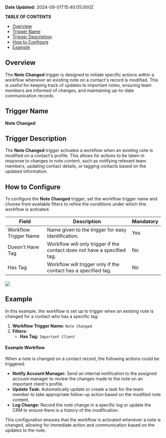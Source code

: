 **Date Updated:** 2024-09-01T15:40:05.000Z

**TABLE OF CONTENTS**

* [Overview](#Overview)
* [Trigger Name](#Trigger-Name)
* [Trigger Description](#Trigger-Description)
* [How to Configure](#How-to-Configure)
* [Example](#Example)

##   

## Overview

The **Note Changed** trigger is designed to initiate specific actions within a workflow whenever an existing note on a contact's record is modified. This is useful for keeping track of updates to important notes, ensuring team members are informed of changes, and maintaining up-to-date communication records.

  
## Trigger Name

**Note Changed**

  
## Trigger Description

The **Note Changed** trigger activates a workflow when an existing note is modified on a contact's profile. This allows for actions to be taken in response to changes in note content, such as notifying relevant team members, updating contact details, or tagging contacts based on the updated information.

  
## How to Configure

  
To configure the **Note Changed** trigger, set the workflow trigger name and choose from available filters to refine the conditions under which this workflow is activated.
  
  
| Field                 | Description                                                              | Mandatory |
| --------------------- | ------------------------------------------------------------------------ | --------- |
| Workflow Trigger Name | Name given to the trigger for easy identification.                       | Yes       |
| Doesn't Have Tag      | Workflow will only trigger if the contact does not have a specified tag. | No        |
| Has Tag               | Workflow will trigger only if the contact has a specified tag.           | No        |

####   

![](https://s3.amazonaws.com/cdn.freshdesk.com/data/helpdesk/attachments/production/155032021312/original/jI7RBYV5rETUUFsCCL2m1jbsksISQ9DAzA.png?1725185292)

  
## Example

  
In this example, the workflow is set up to trigger when an existing note is changed for a contact who has a specific tag:

1. **Workflow Trigger Name:** `Note Changed`
2. **Filters:**  
   * **Has Tag:** `Important Client`

####   

#### **Example Workflow**

  
When a note is changed on a contact record, the following actions could be triggered:

* **Notify Account Manager:** Send an internal notification to the assigned account manager to review the changes made to the note on an important client's profile.
* **Update Task:** Automatically update or create a task for the team member to take appropriate follow-up action based on the modified note content.
* **Log Change:** Record the note change in a specific log or update the CRM to ensure there is a history of the modification.

This configuration ensures that the workflow is activated whenever a note is changed, allowing for immediate action and communication based on the updates to the note.

  
